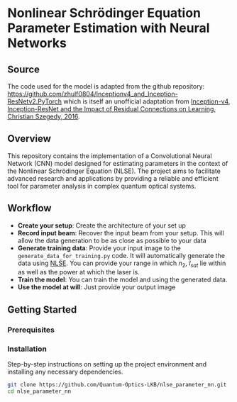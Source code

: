 # Nonlinear Schrödinger Equation Parameter Estimation with Neural Networks

## Source
The code used for the model is adapted from the github repository:
https://github.com/zhulf0804/Inceptionv4_and_Inception-ResNetv2.PyTorch
which is itself an unofficial adaptation from [Inception-v4, Inception-ResNet and the Impact of Residual Connections on Learning, Christian Szegedy, 2016](https://link-url-here.org).

## Overview

This repository contains the implementation of a Convolutional Neural Network (CNN) model designed for estimating parameters in the context of the Nonlinear Schrödinger Equation (NLSE). The project aims to facilitate advanced research and applications by providing a reliable and efficient tool for parameter analysis in complex quantum optical systems.

## Workflow

- **Create your setup**: Create the architecture of your set up
- **Record input beam**: Recover the input beam from your setup. This will allow the data generation to be as close as possible to your data
- **Generate training data**: Provide your input image to the `generate_data_for_training.py` code. It will automatically generate the data using 
[NLSE](https://github.com/Quantum-Optics-LKB/NLSE). You can provide your range in which $n_2$, $I_{sat}$ lie within as well as the power at which the laser is.
- **Train the model**: You can train the model and using the generated data.
- **Use the model at will**: Just provide your output image 

## Getting Started

### Prerequisites


### Installation

Step-by-step instructions on setting up the project environment and installing any necessary dependencies.

```bash
git clone https://github.com/Quantum-Optics-LKB/nlse_parameter_nn.git
cd nlse_parameter_nn